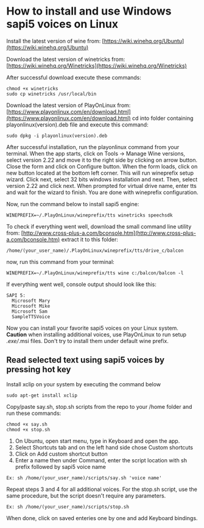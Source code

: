 # How to install and use Windows sapi5 voices on Linux

Install the latest version of wine from:
[https://wiki.winehq.org/Ubuntu](https://wiki.winehq.org/Ubuntu)

Download the latest version of winetricks from:
[https://wiki.winehq.org/Winetricks](https://wiki.winehq.org/Winetricks)

After successful download execute these commands:
```
chmod +x winetricks
sudo cp winetricks /usr/local/bin
```

Download the latest version of PlayOnLinux from:
[https://www.playonlinux.com/en/download.html](https://www.playonlinux.com/en/download.html)
cd into folder containing playonlinux(version).deb file and execute this command:
```
sudo dpkg -i playonlinux(version).deb
```

After successful installation, run the playonlinux command from your terminal. When the app starts, click on Tools -> Manage Wine versions, select version 2.22 and move it to the right side by clicking on arrow button. Close the form and click on Configure button. When the form loads, click on new button located at the bottom left corner. This will run wineprefix setup wizard. Click next, select 32 bits windows installation and next. Then, select version 2.22 and click next. When prompted for virtual drive name, enter tts and wait for the wizard to finish. You are done with wineprefix configuration.

Now, run the command below to install sapi5 engine:
```
WINEPREFIX=~/.PlayOnLinux/wineprefix/tts winetricks speechsdk
```

To check if everything went well, download the small command line utility from:
[http://www.cross-plus-a.com/bconsole.htm](http://www.cross-plus-a.com/bconsole.htm)
extract it to this folder:
```
/home/(your_user_name)/.PlayOnLinux/wineprefix/tts/drive_c/balcon
```
now, run this command from your terminal:
```
WINEPREFIX=~/.PlayOnLinux/wineprefix/tts wine c:/balcon/balcon -l
```
If everything went well, console output should look like this:
```
SAPI 5:
  Microsoft Mary
  Microsoft Mike
  Microsoft Sam
  SampleTTSVoice
```
Now you can install your favorite sapi5 voices on your Linux system.
__Caution__ when installing additional voices, use PlayOnLinux to run setup *.exe/*.msi files. Don't try to install them under default wine prefix.

## Read selected text using sapi5 voices by pressing hot key

Install xclip on your system by executing the command below
```
sudo apt-get install xclip
```

Copy/paste say.sh, stop.sh scripts from the repo to your /home folder and run these commands:
```
chmod +x say.sh
chmod +x stop.sh
```
1. On Ubuntu, open start menu, type in Keyboard and open the app.
2. Select Shortcuts tab and on the left hand side chose Custom shortcuts
3. Click on Add custom shortcut button
4. Enter a name then under Command, enter the script location with sh prefix followed by sapi5 voice name
```
Ex: sh /home/(your_user_name)/scripts/say.sh 'voice name'
```
Repeat steps 3 and 4 for all additional voices. For the stop.sh script, use the same procedure, but the script doesn't require any parameters.
```
Ex: sh /home/(your_user_name)/scripts/stop.sh
```
When done, click on saved enteries one by one and add Keyboard bindings.
